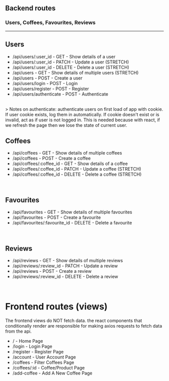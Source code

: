 
## Backend routes  
### Users, Coffees, Favourites, Reviews
___

## Users  
- /api/users/:user_id - GET - Show details of a user
- /api/users/:user_id - PATCH - Update a user (STRETCH)
- /api/users/:user_id - DELETE - Delete a user (STRETCH)
- /api/users - GET - Show details of multiple users (STRETCH)
- /api/users - POST - Create a user
- /api/users/login - POST - Login
- /api/users/register - POST - Register
- /api/users/authenticate - POST - Authenticate  
<br>
 > Notes on authenticate: authenticate users on first load of app with cookie. If user cookie exists, log them in automatically. If cookie doesn't exist or is invalid, act as if user is not logged in. This is needed because with react, if we refresh the page then we lose the state of current user.  
 
<br>  

## Coffees  
- /api/coffees - GET - Show details of multiple coffees
- /api/coffees - POST - Create a coffee
- /api/coffees/:coffee_id - GET - Show details of a coffee
- /api/coffees/:coffee_id - PATCH - Update a coffee (STRETCH)
- /api/coffees/:coffee_id - DELETE - Delete a coffee (STRETCH)

<br>

## Favourites  
- /api/favourites - GET - Show details of multiple favourites
- /api/favourites - POST - Create a favourite
- /api/favourites/:favourite_id - DELETE - Delete a favourite

<br>  

## Reviews
- /api/reviews - GET - Show details of multiple reviews
- /api/reviews/:review_id - PATCH - Update a review
- /api/reviews - POST - Create a review
- /api/reviews/:review_id - DELETE - Delete a review

<br>  

# Frontend routes (views)
The frontend views do NOT fetch data. the react components that conditionally render are responsible for making axios requests to fetch data from the api.

- / - Home Page
- /login - Login Page
- /register - Register Page
- /account - User Account Page
- /coffees - Filter Coffees Page
- /coffees/:id - Coffee/Product Page
- /add-coffee - Add A New Coffee Page
